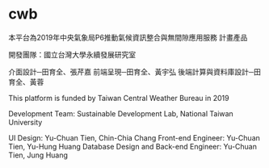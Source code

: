# cwb

本平台為2019年中央氣象局P6推動氣候資訊整合與無間隙應用服務 計畫產品

開發團隊：國立台灣大學永續發展研究室

介面設計─田育全、張芹嘉
前端呈現─田育全、黃宇弘
後端計算與資料庫設計─田育全、黃蓉

This platform is funded by Taiwan Central Weather Bureau in 2019

Development Team: Sustainable Development Lab, National Taiwan University

UI Design: Yu-Chuan Tien, Chin-Chia Chang
Front-end Engineer: Yu-Chuan Tien, Yu-Hung Huang
Database Design and Back-end Engineer: Yu-Chuan Tien, Jung Huang
